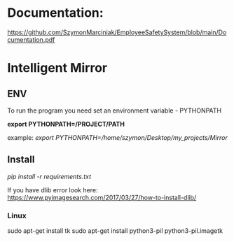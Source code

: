 # Documentation:
https://github.com/SzymonMarciniak/EmployeeSafetySystem/blob/main/Documentation.pdf


# Intelligent Mirror

## ENV
To run the program you need set an environment variable - PYTHONPATH 

**export PYTHONPATH=/PROJECT/PATH**

example:
*export PYTHONPATH=/home/szymon/Desktop/my_projects/Mirror* 

## Install

*pip install -r requirements.txt*

If you have dlib error look here: 
https://www.pyimagesearch.com/2017/03/27/how-to-install-dlib/ 

### Linux
sudo apt-get install tk
sudo apt-get install python3-pil python3-pil.imagetk
